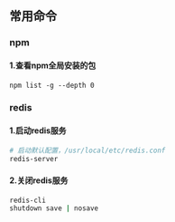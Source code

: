 
## 常用命令

### npm
#### 1.查看npm全局安装的包
```
npm list -g --depth 0
```

### redis
#### 1.启动redis服务
```bash
# 启动默认配置，/usr/local/etc/redis.conf
redis-server
```

#### 2.关闭redis服务
```bash
redis-cli
shutdown save | nosave
```